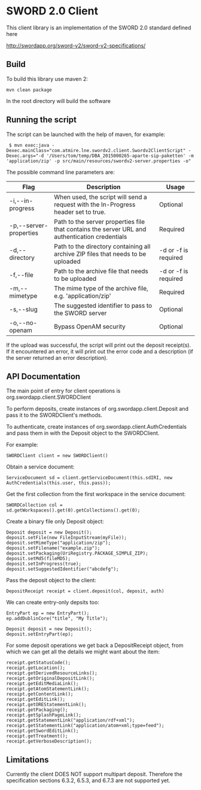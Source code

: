 SWORD 2.0 Client
================

This client library is an implementation of the SWORD 2.0 standard defined here

http://swordapp.org/sword-v2/sword-v2-specifications/


Build
-----

To build this library use maven 2:

    mvn clean package

In the root directory will build the software

Running the script
------------------
The script can be launched with the help of maven, for example:

```
 $ mvn exec:java -Dexec.mainClass="com.atmire.lne.swordv2.client.Swordv2ClientScript" -Dexec.args="-d '/Users/tom/temp/DBA_2015000265-aparte-sip-paketten' -m 'application/zip' -p src/main/resources/swordv2-server.properties -o"
```

The possible command line parameters are:

| Flag                          | Description                                                                                    | Usage                |
|-------------------------------|------------------------------------------------------------------------------------------------|----------------------|
| -i,--in-progress              | When used, the script will send a request with the In-Progress header set to true.             | Optional             |
| -p,--server-properties <path> | Path to the server properties file that contains the server URL and authentication credentials | Required             |
| -d,--directory <path>         | Path to the directory containing all archive ZIP files that needs to be uploaded               | -d or -f is required |
| -f,--file <path>              | Path to the archive file that needs to be uploaded                                             | -d or -f is required |
| -m,--mimetype <type>          | The mime type of the archive file, e.g. 'application/zip'                                      | Required             |
| -s,--slug <id>                | The suggested identifier to pass to the SWORD server                                           | Optional             |
| -o,--no-openam                | Bypass OpenAM security                                                                         | Optional             |
If the upload was successful, the script will print out the deposit receipt(s). If it encountered an error, it will print out the error code and a description (if the server returned an error description).


API Documentation
-----------------

The main point of entry for client operations is org.swordapp.client.SWORDClient

To perform deposits, create instances of org.swordapp.client.Deposit and pass it to the SWORDClient's methods.

To authenticate, create instances of org.swordapp.client.AuthCredentials and pass them in with the Deposit object to the SWORDClient.


For example:

    SWORDClient client = new SWORDClient()

Obtain a service document:

    ServiceDocument sd = client.getServiceDocument(this.sdIRI, new AuthCredentials(this.user, this.pass));

Get the first collection from the first workspace in the service document:

    SWORDCollection col = sd.getWorkspaces().get(0).getCollections().get(0);

Create a binary file only Deposit object:

    Deposit deposit = new Deposit();
    deposit.setFile(new FileInputStream(myFile));
    deposit.setMimeType("application/zip");
    deposit.setFilename("example.zip");
    deposit.setPackaging(UriRegistry.PACKAGE_SIMPLE_ZIP);
    deposit.setMd5(fileMD5);
    deposit.setInProgress(true);
    deposit.setSuggestedIdentifier("abcdefg");

Pass the deposit object to the client:

    DepositReceipt receipt = client.deposit(col, deposit, auth)

We can create entry-only depsits too:

    EntryPart ep = new EntryPart();
    ep.addDublinCore("title", "My Title");

    Deposit deposit = new Deposit();
    deposit.setEntryPart(ep);

For some deposit operations we get back a DepositReceipt object, from which we can get all the details we might want about the item:

    receipt.getStatusCode();
    receipt.getLocation();
    receipt.getDerivedResourceLinks();
    receipt.getOriginalDepositLink();
    receipt.getEditMediaLink();
    receipt.getAtomStatementLink();
    receipt.getContentLink();
    receipt.getEditLink();
    receipt.getOREStatementLink();
    receipt.getPackaging();
    receipt.getSplashPageLink();
    receipt.getStatementLink("application/rdf+xml");
    receipt.getStatementLink("application/atom+xml;type=feed");
    receipt.getSwordEditLink();
    receipt.getTreatment();
    receipt.getVerboseDescription();


Limitations
-----------

Currently the client DOES NOT support multipart deposit.  Therefore the specification sections 6.3.2, 6.5.3, and 6.7.3 are not supported yet.

